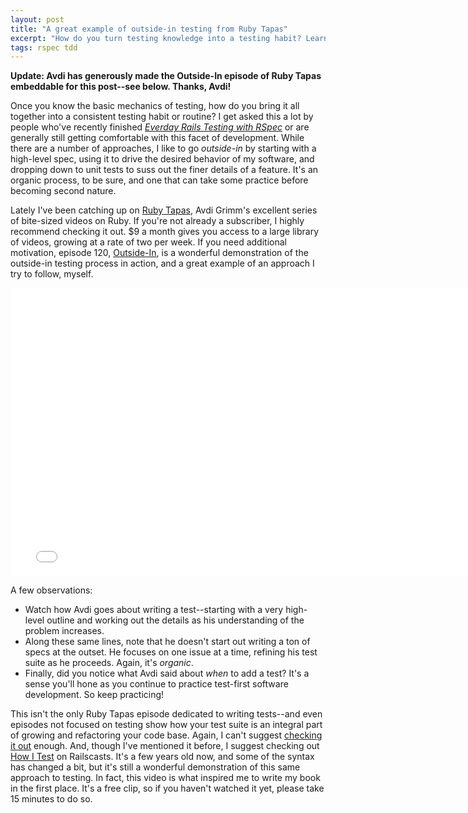 ```yaml
---
layout: post
title: "A great example of outside-in testing from Ruby Tapas"
excerpt: "How do you turn testing knowledge into a testing habit? Learn from an expert."
tags: rspec tdd
---
```


**Update: Avdi has generously made the Outside-In episode of Ruby Tapas embeddable for this post--see below. Thanks, Avdi!**

Once you know the basic mechanics of testing, how do you bring it all together into a consistent testing habit or routine? I get asked this a lot by people who've recently finished *[Everday Rails Testing with RSpec](https://leanpub.com/everydayrailsrspec)* or are generally still getting comfortable with this facet of development. While there are a number of approaches, I like to go *outside-in* by starting with a high-level spec, using it to drive the desired behavior of my software, and dropping down to unit tests to suss out the finer details of a feature. It's an organic process, to be sure, and one that can take some practice before becoming second nature.

Lately I've been catching up on [Ruby Tapas](http://rubytapas.com/), Avdi Grimm's excellent series of bite-sized videos on Ruby. If you're not already a subscriber, I highly recommend checking it out. $9 a month gives you access to a large library of videos, growing at a rate of two per week. If you need additional motivation, episode 120, [Outside-In](http://www.rubytapas.com/episodes/120-Outside-In), is a wonderful demonstration of the outside-in testing process in action, and a great example of an approach I try to follow, myself.

<iframe src="//fast.wistia.net/embed/iframe/75ibgae9hk" allowtransparency="true" frameborder="0" scrolling="no" class="wistia_embed" name="wistia_embed" allowfullscreen="allowfullscreen" mozallowfullscreen="mozallowfullscreen" webkitallowfullscreen="webkitallowfullscreen" oallowfullscreen="oallowfullscreen" msallowfullscreen="msallowfullscreen" width="770" height="461">&nbsp;</iframe>

A few observations:

- Watch how Avdi goes about writing a test--starting with a very high-level outline and working out the details as his understanding of the problem increases.
- Along these same lines, note that he doesn't start out writing a ton of specs at the outset. He focuses on one issue at a time, refining his test suite as he proceeds. Again, it's *organic*.
- Finally, did you notice what Avdi said about *when* to add a test? It's a sense you'll hone as you continue to practice test-first software development. So keep practicing!

This isn't the only Ruby Tapas episode dedicated to writing tests--and even episodes not focused on testing show how your test suite is an integral part of growing and refactoring your code base. Again, I can't suggest [checking it out](http://rubytapas.com/) enough. And, though I've mentioned it before, I suggest checking out [How I Test](http://railscasts.com/episodes/275-how-i-test) on Railscasts. It's a few years old now, and some of the syntax has changed a bit, but it's still a wonderful demonstration of this same approach to testing. In fact, this video is what inspired me to write my book in the first place. It's a free clip, so if you haven't watched it yet, please take 15 minutes to do so.
